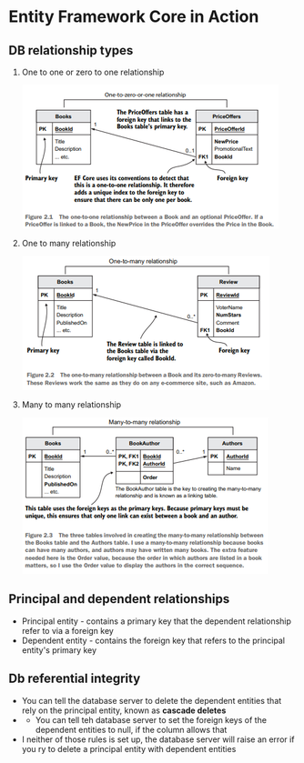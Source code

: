 # Entity Framework Core in Action

## DB relationship types
1. One to one or zero to one relationship

    ![One to one or zero to one relationship](./img/one-to-zero-or-one-to-one-relationship.png)
2. One to many relationship

    ![One to many relationship](./img/one-to-many-relationship.png)
3. Many to many relationship

    ![Many to many relationship](./img/many-to-many-relationship.png)
## Principal and dependent relationships
- Principal entity - contains a primary key that the dependent relationship refer to via a foreign key
- Dependent entity - contains the foreign key that refers to the principal entity's primary key

## Db referential integrity
- You can tell the database server to delete the dependent entities that rely on the principal entity, known as <b>cascade deletes</b>
- - You can tell teh database server to set the foreign keys of the dependent entities to null, if the column allows that
- I neither of those rules is set up, the database server will raise an error if you ry to delete a principal entity with dependent entities

